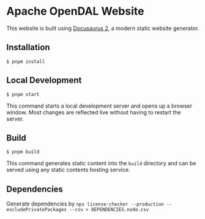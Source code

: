 # Apache OpenDAL Website

This website is built using [Docusaurus 2](https://docusaurus.io/), a modern static website generator.

## Installation

```
$ pnpm install
```

## Local Development

```
$ pnpm start
```

This command starts a local development server and opens up a browser window. Most changes are reflected live without having to restart the server.

## Build

```
$ pnpm build
```

This command generates static content into the `build` directory and can be served using any static contents hosting service.

## Dependencies

Generate dependencies by `npx license-checker --production --excludePrivatePackages --csv > DEPENDENCIES.node.csv`
